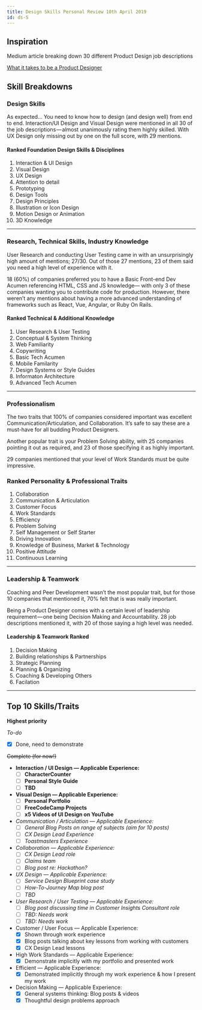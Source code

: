 ```yaml
---
title: Design Skills Personal Review 10th April 2019
id: ds-5
---
```


## Inspiration

Medium article breaking down 30 different Product Design job descriptions

[What it takes to be a Product Designer](https://uxdesign.cc/what-it-takes-to-be-a-product-designer-424a4151261e)

## Skill Breakdowns

### Design Skills

As expected… You need to know how to design (and design well) from end to end. Interaction/UI Design and Visual Design were mentioned in all 30 of the job descriptions — almost unanimously rating them highly skilled. With UX Design only missing out by one on the full score, with 29 mentions.

#### Ranked Foundation Design Skills & Disciplines

1. Interaction & UI Design
2. Visual Design
3. UX Design
4. Attention to detail
5. Prototyping
6. Design Tools
7. Design Principles
8. Illustration or Icon Design
9. Motion Design or Animation
10. 3D Knowledge

------

### Research, Technical Skills, Industry Knowledge

User Research and conducting User Testing came in with an unsurprisingly high amount of mentions; 27/30. Out of those 27 mentions, 23 of them said you need a high level of experience with it.

18 (60%) of companies preferred you to have a Basic Front-end Dev Acumen referencing HTML, CSS and JS knowledge— with only 3 of these companies wanting you to contribute code for production. However, there weren’t any mentions about having a more advanced understanding of frameworks such as React, Vue, Angular, or Ruby On Rails.

#### Ranked Technical & Additional Knowledge

1. User Research & User Testing
2. Conceptual & System Thinking
3. Web Familiarity
4. Copywriting
5. Basic Tech Acumen
6. Mobile Familarity
7. Design Systems or Style Guides
8. Informaton Architecture
9. Advanced Tech Acumen

------

### Professionalism

The two traits that 100% of companies considered important was excellent Communication/Articulation, and Collaboration. It’s safe to say these are a must-have for all budding Product Designers.

Another popular trait is your Problem Solving ability, with 25 companies pointing it out as required, and 23 of those specifying it as highly important.

29 companies mentioned that your level of Work Standards must be quite impressive.

### Ranked Personality & Professional Traits

1. Collaboration
2. Communication & Articulation
3. Customer Focus
4. Work Standards
5. Efficiency
6. Problem Solving
7. Self Management or Self Starter
8. Driving Innovation
9. Knowledge of Business, Market & Technology
10. Positive Attitude
11. Continuous Learning

------

### Leadership & Teamwork

Coaching and Peer Development wasn’t the most popular trait, but for those 10 companies that mentioned it, 70% felt that is was really important.

Being a Product Designer comes with a certain level of leadership requirement — one being Decision Making and Accountability. 28 job descriptions mentioned it, with 20 of those saying a high level was needed.

#### Leadership & Teamwork Ranked

1. Decision Making
2. Building relationships & Partnerships
3. Strategic Planning
4. Planning & Organizing
5. Coaching & Developing Others
6. Facilation

------

## Top 10 Skills/Traits

**Highest priority**

*To-do*

- [x] Done, need to demonstrate

~~Complete (for now!)~~

- **Interaction / UI Design — Applicable Experience:**
  - [ ] **CharacterCounter**
  - [ ] **Personal Style Guide**
  - [ ] **TBD**
- **Visual Design — Applicable Experience:**
  - [ ] **Personal Portfolio**
  - [ ] **FreeCodeCamp Projects**
  - [ ] **x5 Videos of UI Design on YouTube**
- *Communication / Articulation — Applicable Experience:*
  - [ ] *General Blog Posts on range of subjects (aim for 10 posts)*
  - [ ] *CX Design Lead Experience*
  - [ ] *Toastmasters Experience*
- *Collaboration — Applicable Experience:*
  - [ ] *CX Design Lead role*
  - [ ] *Claims team*
  - [ ] *Blog post re: Hackathon?*
- *UX Design — Applicable Experience:*
  - [ ] *Service Design Blueprint case study*
  - [ ] *How-To-Journey Map blog post*
  - [ ] *TBD*
- *User Research / User Testing — Applicable Experience:*
  - [ ] *Blog post discussing time in Customer Insights Consultant role*
  - [ ] *TBD: Needs work*
  - [ ] *TBD: Needs work*
- Customer / User Focus — Applicable Experience:
  - [x] Shown through work experience
  - [x] Blog posts talking about key lessons from working with customers
  - [x] CX Design Lead lessons
- High Work Standards — Applicable Experience:
  - [x] Demonstrate implicitly with my portfolio and presented work
- Efficient — Applicable Experience:
  - [x] Demonstrated implicitly through my work experience & how I present my work
- Decision Making — Applicable Experience:
  - [x] General systems thinking: Blog posts & videos
  - [x] Thoughtful design problems approach
